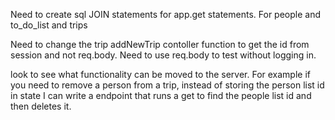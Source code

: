 Need to create sql JOIN statements for app.get statements. For people and to_do_list and trips

Need to change the trip addNewTrip contoller function to get the id from session and not req.body. Need to use req.body to test without logging in.

look to see what functionality can be moved to the server. For example if you need to remove a person from a trip, instead of storing the person list id in state I can write a endpoint that runs a get to find the people list id and then deletes it.
